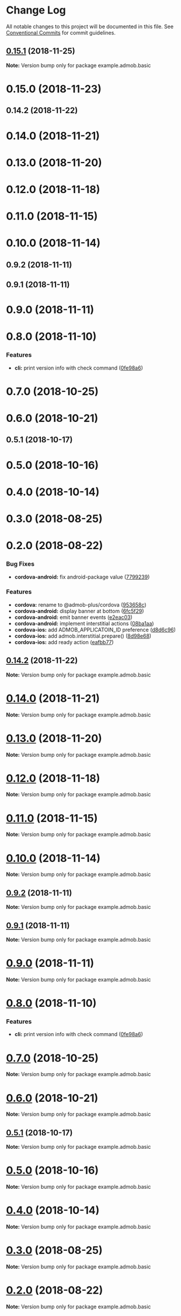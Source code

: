 # Change Log

All notable changes to this project will be documented in this file.
See [Conventional Commits](https://conventionalcommits.org) for commit guidelines.

## [0.15.1](http://github_ratson:admob-plus/admob-plus/compare/example.admob.basic@0.15.0...example.admob.basic@0.15.1) (2018-11-25)

**Note:** Version bump only for package example.admob.basic





# 0.15.0 (2018-11-23)



## 0.14.2 (2018-11-22)



# 0.14.0 (2018-11-21)



# 0.13.0 (2018-11-20)



# 0.12.0 (2018-11-18)



# 0.11.0 (2018-11-15)



# 0.10.0 (2018-11-14)



## 0.9.2 (2018-11-11)



## 0.9.1 (2018-11-11)



# 0.9.0 (2018-11-11)



# 0.8.0 (2018-11-10)


### Features

* **cli:** print version info with check command ([0fe98a6](http://github_ratson:admob-plus/admob-plus/commits/0fe98a6))



# 0.7.0 (2018-10-25)



# 0.6.0 (2018-10-21)



## 0.5.1 (2018-10-17)



# 0.5.0 (2018-10-16)



# 0.4.0 (2018-10-14)



# 0.3.0 (2018-08-25)



# 0.2.0 (2018-08-22)


### Bug Fixes

* **cordova-android:** fix android-package value ([7799239](http://github_ratson:admob-plus/admob-plus/commits/7799239))


### Features

* **cordova:** rename to @admob-plus/cordova ([953658c](http://github_ratson:admob-plus/admob-plus/commits/953658c))
* **cordova-android:** display banner at bottom ([6fc5f29](http://github_ratson:admob-plus/admob-plus/commits/6fc5f29))
* **cordova-android:** emit banner events ([e2eac03](http://github_ratson:admob-plus/admob-plus/commits/e2eac03))
* **cordova-android:** implement interstitial actions ([08ba1aa](http://github_ratson:admob-plus/admob-plus/commits/08ba1aa))
* **cordova-ios:** add ADMOB_APPLICATOIN_ID preference ([d8d6c96](http://github_ratson:admob-plus/admob-plus/commits/d8d6c96))
* **cordova-ios:** add admob.interstitial.prepare() ([8d98e68](http://github_ratson:admob-plus/admob-plus/commits/8d98e68))
* **cordova-ios:** add ready action ([eafbb77](http://github_ratson:admob-plus/admob-plus/commits/eafbb77))





## [0.14.2](http://github_ratson:admob-plus/admob-plus/compare/v0.14.1...v0.14.2) (2018-11-22)

**Note:** Version bump only for package example.admob.basic





# [0.14.0](http://github_ratson:admob-plus/admob-plus/compare/v0.13.0...v0.14.0) (2018-11-21)

**Note:** Version bump only for package example.admob.basic





# [0.13.0](http://github_ratson:admob-plus/admob-plus/compare/v0.12.1...v0.13.0) (2018-11-20)

**Note:** Version bump only for package example.admob.basic





# [0.12.0](http://github_ratson:admob-plus/admob-plus/compare/v0.11.5...v0.12.0) (2018-11-18)

**Note:** Version bump only for package example.admob.basic





# [0.11.0](http://github_ratson:admob-plus/admob-plus/compare/v0.10.0...v0.11.0) (2018-11-15)

**Note:** Version bump only for package example.admob.basic





# [0.10.0](http://github_ratson:admob-plus/admob-plus/compare/v0.9.3...v0.10.0) (2018-11-14)

**Note:** Version bump only for package example.admob.basic





## [0.9.2](http://github_ratson:admob-plus/admob-plus/compare/v0.9.1...v0.9.2) (2018-11-11)

**Note:** Version bump only for package example.admob.basic





## [0.9.1](http://github_ratson:admob-plus/admob-plus/compare/v0.9.0...v0.9.1) (2018-11-11)

**Note:** Version bump only for package example.admob.basic





# [0.9.0](http://github_ratson:admob-plus/admob-plus/compare/v0.8.0...v0.9.0) (2018-11-11)

**Note:** Version bump only for package example.admob.basic





# [0.8.0](http://github_ratson:admob-plus/admob-plus/compare/v0.7.0...v0.8.0) (2018-11-10)


### Features

* **cli:** print version info with check command ([0fe98a6](http://github_ratson:admob-plus/admob-plus/commits/0fe98a6))





# [0.7.0](http://github_ratson:admob-plus/admob-plus/compare/v0.6.0...v0.7.0) (2018-10-25)

**Note:** Version bump only for package example.admob.basic





# [0.6.0](http://github_ratson:admob-plus/admob-plus/compare/v0.5.1...v0.6.0) (2018-10-21)

**Note:** Version bump only for package example.admob.basic





## [0.5.1](http://github_ratson:admob-plus/admob-plus/compare/v0.5.0...v0.5.1) (2018-10-17)

**Note:** Version bump only for package example.admob.basic





# [0.5.0](http://github_ratson:admob-plus/admob-plus/compare/v0.4.0...v0.5.0) (2018-10-16)

**Note:** Version bump only for package example.admob.basic





# [0.4.0](http://github_ratson:admob-plus/admob-plus/compare/v0.3.0...v0.4.0) (2018-10-14)

**Note:** Version bump only for package example.admob.basic





<a name="0.3.0"></a>
# [0.3.0](http://github_ratson:admob-plus/admob-plus/compare/v0.2.0...v0.3.0) (2018-08-25)

**Note:** Version bump only for package example.admob.basic





<a name="0.2.0"></a>
# [0.2.0](http://github_ratson:admob-plus/admob-plus/compare/v0.1.1...v0.2.0) (2018-08-22)

**Note:** Version bump only for package example.admob.basic
